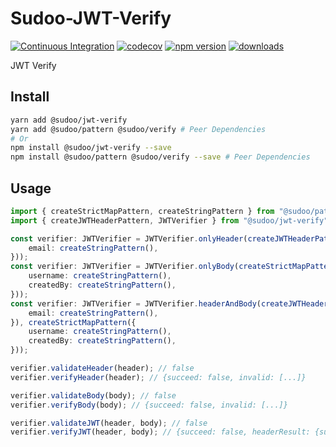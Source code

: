 # Sudoo-JWT-Verify

[![Continuous Integration](https://github.com/SudoDotDog/Sudoo-JWT-Verify/actions/workflows/ci.yml/badge.svg)](https://github.com/SudoDotDog/Sudoo-JWT-Verify/actions/workflows/ci.yml)
[![codecov](https://codecov.io/gh/SudoDotDog/Sudoo-JWT-Verify/branch/master/graph/badge.svg)](https://codecov.io/gh/SudoDotDog/Sudoo-JWT-Verify)
[![npm version](https://badge.fury.io/js/%40sudoo%2Fjwt-verify.svg)](https://www.npmjs.com/package/@sudoo/jwt-verify)
[![downloads](https://img.shields.io/npm/dm/@sudoo/jwt-verify.svg)](https://www.npmjs.com/package/@sudoo/jwt-verify)

JWT Verify

## Install

```sh
yarn add @sudoo/jwt-verify
yarn add @sudoo/pattern @sudoo/verify # Peer Dependencies
# Or
npm install @sudoo/jwt-verify --save
npm install @sudoo/pattern @sudoo/verify --save # Peer Dependencies
```

## Usage

```ts
import { createStrictMapPattern, createStringPattern } from "@sudoo/pattern";
import { createJWTHeaderPattern, JWTVerifier } from "@sudoo/jwt-verify";

const verifier: JWTVerifier = JWTVerifier.onlyHeader(createJWTHeaderPattern({
    email: createStringPattern(),
}));
const verifier: JWTVerifier = JWTVerifier.onlyBody(createStrictMapPattern({
    username: createStringPattern(),
    createdBy: createStringPattern(),
}));
const verifier: JWTVerifier = JWTVerifier.headerAndBody(createJWTHeaderPattern({
    email: createStringPattern(),
}), createStrictMapPattern({
    username: createStringPattern(),
    createdBy: createStringPattern(),
}));

verifier.validateHeader(header); // false
verifier.verifyHeader(header); // {succeed: false, invalid: [...]}

verifier.validateBody(body); // false
verifier.verifyBody(body); // {succeed: false, invalid: [...]}

verifier.validateJWT(header, body); // false
verifier.verifyJWT(header, body); // {succeed: false, headerResult: {succeed: true}, bodyResult: {succeed: false, invalid: [...]}}
```
